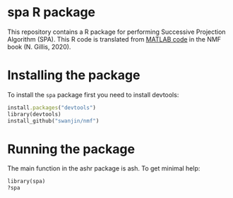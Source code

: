 # spa R package
This repository contains a R package for performing Successive Projection Algorithm (SPA). 
This R code is translated from [MATLAB code](https://gitlab.com/ngillis/nmfbook/-/blob/master/algorithms/separable%20NMF/SPA/SPA.m) in the NMF book (N. Gillis, 2020).

# Installing the package
To install the `spa` package first you need to install devtools:

```ruby
install.packages("devtools")
library(devtools)
install_github("swanjin/nmf")
```

# Running the package

The main function in the ashr package is ash. To get minimal help:

```ruby
library(spa)
?spa
```
